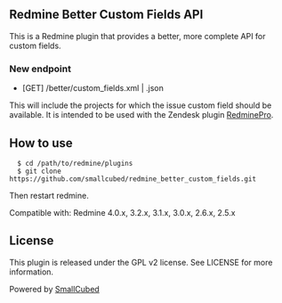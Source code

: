 Redmine Better Custom Fields API
-------

This is a Redmine plugin that provides a better, more complete API for custom fields.

### New endpoint

* [GET] /better/custom_fields.xml | .json

This will include the projects for which the issue custom field should be available. It is intended to be used with the Zendesk plugin [RedminePro](https://smallcubed.com/rmp).


How to use
-------
```
  $ cd /path/to/redmine/plugins
  $ git clone https://github.com/smallcubed/redmine_better_custom_fields.git
```
Then restart redmine.

Compatible with:	Redmine 4.0.x, 3.2.x, 3.1.x, 3.0.x, 2.6.x, 2.5.x

License
-------

This plugin is released under the GPL v2 license. See
LICENSE for more information.

Powered by [SmallCubed](http://smallcubed.com) 
